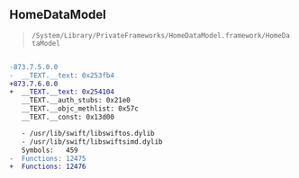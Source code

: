 ## HomeDataModel

> `/System/Library/PrivateFrameworks/HomeDataModel.framework/HomeDataModel`

```diff

-873.7.5.0.0
-  __TEXT.__text: 0x253fb4
+873.7.6.0.0
+  __TEXT.__text: 0x254104
   __TEXT.__auth_stubs: 0x21e0
   __TEXT.__objc_methlist: 0x57c
   __TEXT.__const: 0x13d00

   - /usr/lib/swift/libswiftos.dylib
   - /usr/lib/swift/libswiftsimd.dylib
   Symbols:   459
-  Functions: 12475
+  Functions: 12476
 

```
